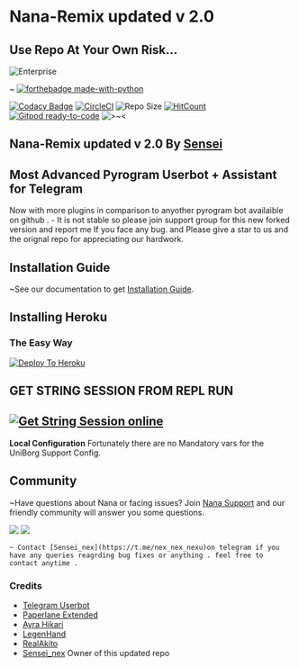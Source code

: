 # Nana-Remix updated v 2.0

## Use Repo At Your Own Risk...

![Enterprise](https://telegra.ph/file/c575ed42ae2cd419f23e3.jpg)

~ [![forthebadge made-with-python](http://ForTheBadge.com/images/badges/made-with-python.svg)](https://www.python.org/)


[![Codacy Badge](https://api.codacy.com/project/badge/Grade/d560b5d6cb1147f98c92a1201217d362)](https://app.codacy.com/manual/AmaanAhmed/Nana-Remix?utm_source=github.com&utm_medium=referral&utm_content=pokurt/Nana-Remix&utm_campaign=Badge_Grade_Dashboard) [![CircleCI](https://circleci.com/gh/pokurt/Nana-Remix.svg?style=svg)](https://circleci.com/gh/pokurt/Nana-Remix) ![Repo Size](https://img.shields.io/github/repo-size/pokurt/Nana-Remix) [![HitCount](http://hits.dwyl.com/pokurt/Nana-Remix.svg)](http://hits.dwyl.com/pokurt/Nana-Remix) [![Gitpod ready-to-code](https://img.shields.io/badge/Gitpod-ready--to--code-blue?logo=gitpod)](https://gitpod.io/#https://github.com/pokurt/Nana-Remix) ![>~<](https://img.shields.io/badge/%3E~%3C-nyaaa~-purple)

## Nana-Remix updated v 2.0 By [Sensei](https://t.me/nex_nex_nexu)

## Most Advanced Pyrogram Userbot + Assistant for Telegram 

Now with more plugins in comparison to anyother pyrogram bot availaible on github . 
    - It is not stable so please join support group for this new forked version and report me If you face any bug.
and Please give a star to us and the orignal repo for appreciating our hardwork.

## Installation Guide

~See our documentation to get [Installation Guide](https://aman-a.gitbook.io/nana-remix).
## Installing Heroku 

### The Easy Way
[![Deploy To Heroku](https://www.herokucdn.com/deploy/button.svg)](https://heroku.com/deploy?template=https://github.com/SenseiOfficial/Nana-Remix-Updated)

## GET STRING SESSION FROM REPL RUN 

## [![Get String Session online](https://repl.it/badge/github/Crackexy/StringSession)](https://generatestringsession.spechide.repl.run/)

**Local Configuration**
Fortunately there are no Mandatory vars for the UniBorg Support Config.

## Community

~Have questions about Nana or facing issues? Join [Nana Support](https://t.me/nanarexixupdatedchat) and our friendly
community will answer you some questions.

<a href="https://t.me/nanarexixupdatedchat"><img src="https://img.shields.io/badge/Join-Telegram%20Channel-red.svg?logo=Telegram"></a>
<a href="https://t.me/nanaremixupdated"><img src="https://img.shields.io/badge/Join-Telegram%20Group-blue.svg?logo=telegram"></a>
    
    
    ~ Contact [Sensei_nex](https://t.me/nex_nex_nexu)on telegram if you have any queries reagrding bug fixes or anything . feel free to contact anytime .

### Credits

- [Telegram Userbot](https://github.com/RaphielGang/Telegram-UserBot)
- [Paperlane Extended](https://github.com/AvinashReddy3108/PaperplaneExtended)
- [Ayra Hikari](https://github.com/AyraHikari)
- [LegenHand](https://github.com/legenhand)
- [RealAkito](https://github.com/RealAkito)
- [Sensei_nex](https://t.me/nex_nex_nexu) Owner of this updated repo
